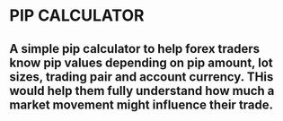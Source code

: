 # PIP CALCULATOR

## A simple pip calculator to help forex traders know pip values depending on pip amount, lot sizes, trading pair and account currency. THis would help them fully understand how much a market movement might influence their trade.